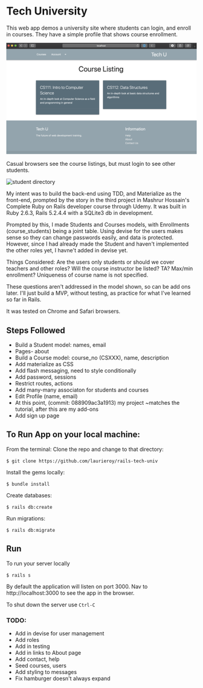 # Tech University

This web app demos a university site where students can login, and enroll in courses. They have a simple profile that shows course enrollment.

![courses screenshot](app/assets/images/tech_u_course_listing.png)

Casual browsers see the course listings, but must login to see other students.

![student directory]()

My intent was to build the back-end using TDD, and Materialize as the front-end, prompted by the story in the third project in Mashrur Hossain's Complete Ruby on Rails developer course through Udemy. It was built in Ruby 2.6.3, Rails 5.2.4.4 with a SQLite3 db in development.

Prompted by this, I made Students and Courses models, with Enrollments (course_students) being a joint table. Using devise for the users makes sense so they can change passwords easily, and data is protected. However, since I had already made the Student and haven't implemented the other roles yet, I havne't added in devise yet.

Things Considered: Are the users only students or should we cover teachers and other roles? Will the course instructor be listed? TA? Max/min enrollment? Uniqueness of course name is not specified.

These questions aren't addressed in the model shown, so can be add ons later. I'll just build a MVP, without testing, as practice for what I've learned so far in Rails.

It was tested on Chrome and Safari browsers.

## Steps Followed

- Build a Student model: names, email
- Pages- about
- Build a Course model: course_no (CSXXX), name, description
- Add materialize as CSS
- Add flash messaging, need to style conditionally
- Add password, sessions
- Restrict routes, actions
- Add many-many associaton for students and courses
- Edit Profile (name, email)
- At this point, (commit: 088909ac3a1913)  my project ~matches the tutorial, after this are my add-ons
- Add sign up page


## To Run App on your local machine:

From the terminal: Clone the repo and change to that directory:

```
$ git clone https://github.com/laurieroy/rails-tech-univ
```

Install the gems locally:

```
$ bundle install
```

Create databases:

```
$ rails db:create
```

Run migrations:

```
$ rails db:migrate
```

<!--
Seed database with initial 9 recipes: (optional). It runs the code found in `~/rails_react_recipe/db/seeds.rb`.
```
$ rails db:seed
``` -->

## Run

To run your server locally

```
$ rails s
```

By default the application will listen on port 3000. Nav to http://localhost:3000 to see the app in the browser.

To shut down the server use `Ctrl-C`

### TODO:

- Add in devise for user management
- Add roles
- Add in testing
- Add in links to About page
- Add contact, help
- Seed courses, users
- Add styling to messages
- Fix hamburger doesn't always expand

